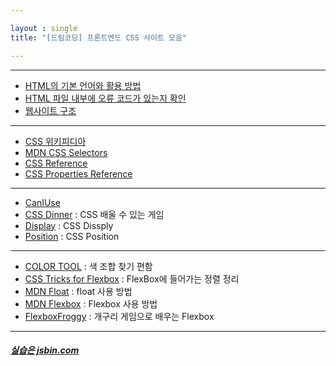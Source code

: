```yaml
---

layout : single
title: "[드림코딩] 프론트엔드 CSS 사이트 모음"

---
```

---
* [HTML의 기본 언어와 활용 방법](https://developer.mozilla.org/en-US/docs/Web/HTML/ELEMENT "developer link")
* [HTML 파일 내부에 오류 코드가 있는지 확인](https://validator.w3.org/#validate_by_upload)
* [웹사이트 구조](https://developer.mozilla.org/en-US/docs/Learn/HTML/Introduction_to_HTML/Document_and_website_structure)   
---   
* [CSS 위키피디아](https://en.wikipedia.org/wiki/CSS)
* [MDN CSS Selectors](https://developer.mozilla.org/en-US/docs/Web/CSS/CSS_Selectors)
* [CSS Reference](https://developer.mozilla.org/en-US/docs/Web/CSS/Reference)
* [CSS Properties Reference](https://developer.mozilla.org/en-US/docs/Web/CSS/CSS_Properties_Reference)   
---   
* [CanIUse](https://caniuse.com/)
* [CSS Dinner](https://flukeout.github.io/) : CSS 배울 수 있는 게임
* [Display](https://developer.mozilla.org/en-US/docs/Web/CSS/display) : CSS Dissply
* [Position](https://developer.mozilla.org/en-US/docs/Web/CSS/position) : CSS Position   
---   
* [COLOR TOOL](https://material.io/resources/color/#!/?view.left=0&view.right=0&primary.color=607D8B) : 색 조합 찾기 편함   
* [CSS Tricks for Flexbox](https://css-tricks.com/snippets/css/a-guide-to-flexbox/) : FlexBox에 들어가는 정렬 정리   
* [MDN Float](https://developer.mozilla.org/en-US/docs/Web/CSS/float) : float 사용 방법   
* [MDN Flexbox](https://developer.mozilla.org/en-US/docs/Web/CSS/CSS_Flexible_Box_Layout/Basic_Concepts_of_Flexbox) : Flexbox 사용 방법   
* [FlexboxFroggy](https://flexboxfroggy.com/#ko) : 개구리 게임으로 배우는 Flexbox
---
##### [실습은 jsbin.com](www.jsbin.com)

